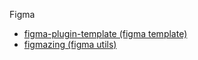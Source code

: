 Figma
- [figma-plugin-template (figma template)](https://github.com/junghyeonsu/figma-plugin-template)
- [figmazing (figma utils)](https://github.com/junghyeonsu/figmazing)
